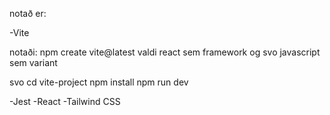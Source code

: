 notað er:

-Vite

notaði: 
npm create vite@latest
valdi react sem framework og svo javascript sem variant

svo 
  cd vite-project
  npm install
  npm run dev





-Jest
-React
-Tailwind CSS